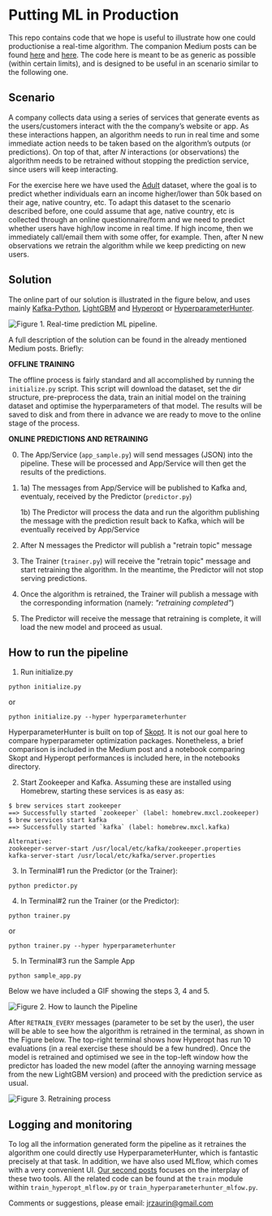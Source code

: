 # Putting ML in Production
This repo contains code that we hope is useful to illustrate how one could productionise a real-time algorithm. The companion Medium posts can be found [here](https://medium.com/@jrzaurin/putting-ml-in-production-i-using-apache-kafka-in-python-ce06b3a395c8) and [here](https://towardsdatascience.com/putting-ml-in-production-ii-logging-and-monitoring-algorithms-91f174044e4e). The code here is meant to be as generic as possible (within certain limits), and is designed to be useful in an scenario similar to the following one.

## Scenario

A company collects data using a series of services that generate events as the users/customers interact with the the company’s website or app. As these interactions happen, an algorithm needs to run in real time and some immediate action needs to be taken based on the algorithm’s outputs (or predictions). On top of that, after *N* interactions (or observations) the algorithm needs to be retrained without stopping the prediction service, since users will keep interacting.

For the exercise here we have used the [Adult](https://archive.ics.uci.edu/ml/datasets/adult) dataset, where the goal is to predict whether individuals earn an income higher/lower than 50k based on their age, native country, etc. To adapt this dataset to the scenario described before, one could assume that age, native country, etc is collected through an online questionnaire/form and we need to predict whether users have high/low income in real time. If high income, then we immediately call/email them with some offer, for example. Then, after N new observations we retrain the algorithm while we keep predicting on new users.

## Solution

The online part of our solution is illustrated in the figure below, and uses mainly [Kafka-Python](https://github.com/dpkp/kafka-python), [LightGBM](https://lightgbm.readthedocs.io/en/latest/#) and [Hyperopt](http://hyperopt.github.io/hyperopt/) or [HyperparameterHunter](https://github.com/HunterMcGushion/hyperparameter_hunter).

![Figure 1. Real-time prediction ML pipeline.](images/pipeline_diagram.png)

A full description of the solution can be found in the already mentioned Medium posts. Briefly:

**OFFLINE TRAINING**

The offline process is fairly standard and all accomplished by running the `initialize.py` script. This script will download the dataset, set the dir structure, pre-preprocess the data, train an initial model on the training dataset and optimise the hyperparameters of that model. The results will be saved to disk and from there in advance we are ready to move to the online stage of the process.

**ONLINE PREDICTIONS AND RETRAINING**

 0. The App/Service (`app_sample.py`) will send messages (JSON) into the pipeline. These will be processed and App/Service will then get the results of the predictions.
 1. 1a) The messages from App/Service will be published to Kafka and, eventualy, received by the Predictor (`predictor.py`)

 	1b) The Predictor will process the data and run the algorithm publishing the message with the prediction result back to Kafka, which will be eventually received by App/Service
 2. After N messages the Predictor will publish a "retrain topic" message
 3. The Trainer (`trainer.py`) will receive the "retrain topic" message and start retraining the algorithm. In the meantime, the Predictor will not stop serving predictions.
 4. Once the algorithm is retrained, the Trainer will publish a message with the corresponding information (namely: *"retraining completed"*)
 5. The Predictor will receive the message that retraining is complete, it will load the new model and proceed as usual.

## How to run the pipeline

1. Run initialize.py
```
python initialize.py
```
or
```
python initialize.py --hyper hyperparameterhunter
```
HyperparameterHunter is built on top of [Skopt](https://scikit-optimize.github.io/). It is not our goal here to compare hyperparameter optimization packages. Nonetheless, a brief comparison is included in the Medium post and a notebook comparing Skopt and Hyperopt performances is included here, in the notebooks directory.

2. Start Zookeeper and Kafka. Assuming these are installed using Homebrew, starting these services is as easy as:
```
$ brew services start zookeeper
==> Successfully started `zookeeper` (label: homebrew.mxcl.zookeeper)
$ brew services start kafka
==> Successfully started `kafka` (label: homebrew.mxcl.kafka)

Alternative:
zookeeper-server-start /usr/local/etc/kafka/zookeeper.properties
kafka-server-start /usr/local/etc/kafka/server.properties
```

3. In Terminal#1 run the Predictor (or the Trainer):
```
python predictor.py
```
4. In Terminal#2 run the Trainer (or the Predictor):
```
python trainer.py
```
or
```
python trainer.py --hyper hyperparameterhunter
```
5. In Terminal#3 run the Sample App
```
python sample_app.py
```

Below we have included a GIF showing the steps 3, 4 and 5.


![Figure 2. How to launch the Pipeline](images/start_pipeline.gif)

After `RETRAIN_EVERY` messages (parameter to be set by the user), the user will be able to see how the algorithm is retrained in the terminal, as shown in the Figure below. The top-right terminal shows how Hyperopt has run 10 evaluations (in a real exercise these should be a few hundred). Once the model is retrained and optimised we see in the top-left window how the predictor has loaded the new model (after the annoying warning message from the new LightGBM version) and proceed with the prediction service as usual.

![Figure 3. Retraining process](images/model_retrained.png)


## Logging and monitoring
To log all the information generated form the pipeline as it retraines the algorithm one could directly use HyperparameterHunter, which is fantastic precisely at that task. In addition, we have also used MLflow, which comes with a very convenient UI. [Our second posts](https://towardsdatascience.com/putting-ml-in-production-ii-logging-and-monitoring-algorithms-91f174044e4e) focuses on the interplay of these two tools. All the related code can be found at the `train` module within `train_hyperopt_mlflow.py` or `train_hyperparameterhunter_mlfow.py`.

Comments or suggestions, please email: jrzaurin@gmail.com
